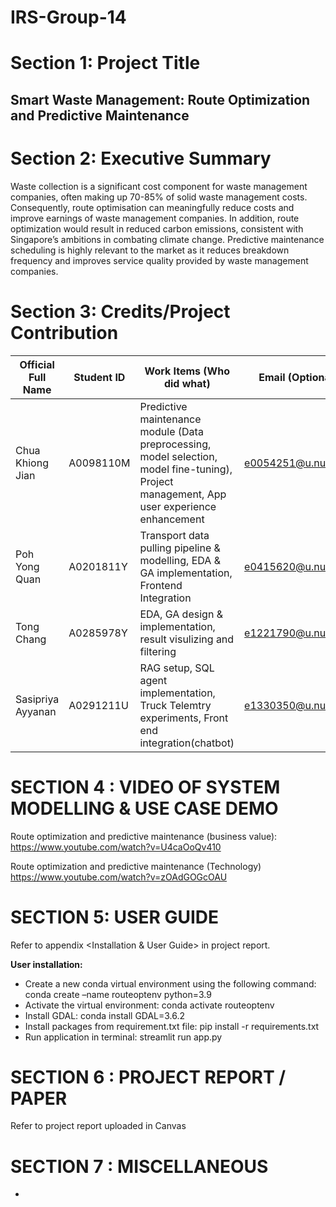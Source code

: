 # IRS-Group-14

# Section 1: Project Title
## Smart Waste Management: Route Optimization and Predictive Maintenance

# Section 2: Executive Summary
Waste collection is a significant cost component for waste management companies, often making up 70-85% of solid waste management costs. Consequently, route optimisation can meaningfully reduce costs and improve earnings of waste management companies. In addition, route optimization would result in reduced carbon emissions, consistent with Singapore’s ambitions in combating climate change. Predictive maintenance scheduling is highly relevant to the market as it reduces breakdown frequency and improves service quality provided by waste management companies.

# Section 3: Credits/Project Contribution
|  Official Full Name | Student ID | Work Items (Who did what) | Email (Optional) |
| ------------ | ------------ | ------------ | ------------ |
| Chua Khiong Jian  | A0098110M | Predictive maintenance module (Data preprocessing, model selection, model fine-tuning), Project management, App user experience enhancement| e0054251@u.nus.edu  |
| Poh Yong Quan | A0201811Y  |  Transport data pulling pipeline & modelling, EDA & GA implementation, Frontend Integration  | e0415620@u.nus.edu  |
| Tong Chang  | A0285978Y | EDA, GA design & implementation, result visulizing and filtering | e1221790@u.nus.edu |
| Sasipriya Ayyanan | A0291211U | RAG setup, SQL agent implementation, Truck Telemtry experiments, Front end integration(chatbot) |e1330350@u.nus.edu |

# SECTION 4 : VIDEO OF SYSTEM MODELLING & USE CASE DEMO

Route optimization and predictive maintenance (business value):
https://www.youtube.com/watch?v=U4caOoQv410

Route optimization and predictive maintenance (Technology)
https://www.youtube.com/watch?v=zOAdGOGcOAU

# SECTION 5: USER GUIDE
Refer to appendix <Installation & User Guide> in project report. 

**User installation:**
- Create a new conda virtual environment using the following command: conda create –name routeoptenv python=3.9
- Activate the virtual environment: conda activate routeoptenv
- Install GDAL: conda install GDAL=3.6.2
- Install packages from requirement.txt file: pip install -r requirements.txt
- Run application in terminal: streamlit run app.py

# SECTION 6 : PROJECT REPORT / PAPER
Refer to project report uploaded in Canvas

# SECTION 7 : MISCELLANEOUS
-
